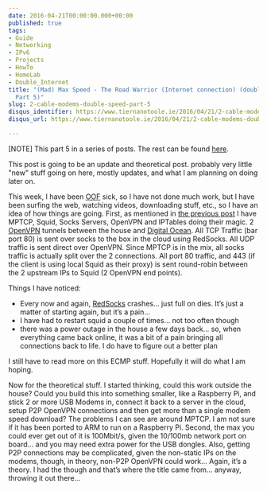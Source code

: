 ```yaml
---
date: 2016-04-21T00:00:00.000+00:00
published: true
tags:
- Guide
- Networking
- IPv6
- Projects
- HowTo
- HomeLab
- Double_Internet
title: "(Mad) Max Speed - The Road Warrior (Internet connection) (double speed internet
  Part 5)"
slug: 2-cable-modems-double-speed-part-5
disqus_identifier: https://www.tiernanotoole.ie/2016/04/21/2-cable-modems-double-speed-part-5.html
disqus_url: https://www.tiernanotoole.ie/2016/04/21/2-cable-modems-double-speed-part-5.html

---
```

[NOTE] This part 5 in a series of posts. The rest can be found [here](https://www.tiernanotoole.ie/tags/double_internet.html).

This post is going to be an update and theoretical post. probably very little "new" stuff going on here, mostly updates, and what I am planning on doing later on.

This week, I have been [OOF][1] sick, so I have not done much work, but I have been surfing the web, watching videos, downloading stuff, etc., so I have an idea of how things are going. First, as mentioned in [the previous post][2] I have MPTCP, Squid, Socks Servers, OpenVPN and IPTables doing their magic. 2 [OpenVPN][5] tunnels between the house and [Digital Ocean][3]. All TCP Traffic (bar port 80) is sent over socks to the box in the cloud using RedSocks. All UDP traffic is sent direct over OpenVPN. Since MPTCP is in the mix, all socks traffic is actually split over the 2 connections. All port 80 traffic, and 443 (if the client is using local Squid as their proxy) is sent round-robin between the 2 upstream IPs to Squid (2 OpenVPN end points).  

Things I have noticed:

* Every now and again, [RedSocks][4] crashes... just full on dies. It’s just a matter of starting again, but it’s a pain...
* I have had to restart squid a couple of times... not too often though
* there was a power outage in the house a few days back... so, when everything came back online, it was a bit of a pain bringing all connections back to life. I do have to figure out a better plan

I still have to read more on this ECMP stuff. Hopefully it will do what I am hoping.

Now for the theoretical stuff. I started thinking, could this work outside the house? Could you build this into something smaller, like a Raspberry Pi, and stick 2 or more USB Modems in, connect it back to a server in the cloud, setup P2P OpenVPN connections and then get more than a single modem speed download? The problems I can see are around MPTCP. I am not sure if it has been ported to ARM to run on a Raspberry Pi. Second, the max you could ever get out of it is 100Mbit/s, given the 10/100mb network port on board... and you may need extra power for the USB dongles. Also, getting P2P connections may be complicated, given the non-static IPs on the modems, though, in theory, non-P2P OpenVPN could work... Again, it’s a theory. I had the though and that’s where the title came from... anyway, throwing it out there...


[1]:http://blogs.technet.com/b/exchange/archive/2004/07/12/180899.aspx
[2]:https://www.tiernanotoole.ie/2016/04/14/2-cable-modems-double-speed-part-4.html
[3]:https://m.do.co/c/d4d345b83b55
[4]:https://github.com/darkk/redsocks
[5]:http://www.openvpn.net